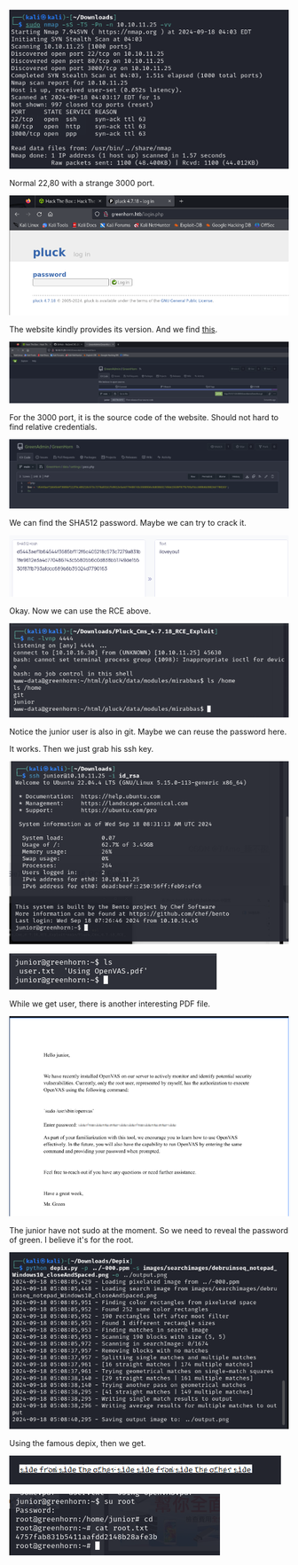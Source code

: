 ![image-20240918160335879](./assets/image-20240918160335879.png)

Normal 22,80 with a strange 3000 port.

![image-20240918161817321](./assets/image-20240918161817321.png)

The website kindly provides its version. And we find [this](https://github.com/Rai2en/CVE-2023-50564_Pluck-v4.7.18_PoC).

![image-20240918162857096](./assets/image-20240918162857096.png)

For the 3000 port, it is the source code of the website. Should not hard to find relative credentials.

![image-20240918163348078](./assets/image-20240918163348078.png)

We can find the SHA512 password. Maybe we can try to crack it.

![image-20240918163510450](./assets/image-20240918163510450.png)

Okay. Now we can use the RCE above.

![image-20240918164010649](./assets/image-20240918164010649.png)

Notice the junior user is also in git. Maybe we can reuse the password here.

It works. Then we just grab his ssh key.

![image-20240918164158344](./assets/image-20240918164158344.png)

![image-20240918164404933](./assets/image-20240918164404933.png)

While we get user, there is another interesting PDF file.

![image-20240918170053248](./assets/image-20240918170053248.png)

The junior have not sudo at the moment. So we need to reveal the password of green. I believe it's for the root.

![image-20240918171025456](./assets/image-20240918171025456.png)

Using the famous depix, then we get.

![image-20240918171156427](./assets/image-20240918171156427.png)

![image-20240918171258108](./assets/image-20240918171258108.png)



